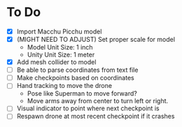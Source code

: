 # To Do

- [x] Import Macchu Picchu model
- [x] (MIGHT NEED TO ADJUST) Set proper scale for model
  - Model Unit Size: 1 inch
  - Unity Unit Size: 1 meter
- [x] Add mesh collider to model
- [ ] Be able to parse coordinates from text file
- [ ] Make checkpoints based on coordinates
- [ ] Hand tracking to move the drone
  - Pose like Superman to move forward?
  - Move arms away from center to turn left or right.
- [ ] Visual indicator to point where next checkpoint is
- [ ] Respawn drone at most recent checkpoint if it crashes
